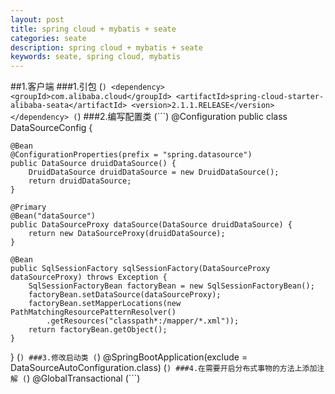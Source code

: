```yaml
---
layout: post
title: spring cloud + mybatis + seate
categories: seate
description: spring cloud + mybatis + seate
keywords: seate, spring cloud, mybatis
---
```


##1.客户端
###1.引包
(```)
<dependency>
    <groupId>com.alibaba.cloud</groupId>
    <artifactId>spring-cloud-starter-alibaba-seata</artifactId>
    <version>2.1.1.RELEASE</version>
</dependency>
(```)
###2.编写配置类
(```)
@Configuration
public class DataSourceConfig {

    @Bean
    @ConfigurationProperties(prefix = "spring.datasource")
    public DataSource druidDataSource() {
        DruidDataSource druidDataSource = new DruidDataSource();
        return druidDataSource;
    }

    @Primary
    @Bean("dataSource")
    public DataSourceProxy dataSource(DataSource druidDataSource) {
        return new DataSourceProxy(druidDataSource);
    }

    @Bean
    public SqlSessionFactory sqlSessionFactory(DataSourceProxy dataSourceProxy) throws Exception {
        SqlSessionFactoryBean factoryBean = new SqlSessionFactoryBean();
        factoryBean.setDataSource(dataSourceProxy);
        factoryBean.setMapperLocations(new PathMatchingResourcePatternResolver()
            .getResources("classpath*:/mapper/*.xml"));
        return factoryBean.getObject();
    }
}
(```)
###3.修改启动类
(```)
@SpringBootApplication(exclude = DataSourceAutoConfiguration.class)
(```)
###4.在需要开启分布式事物的方法上添加注解
(```)
@GlobalTransactional
(```)


